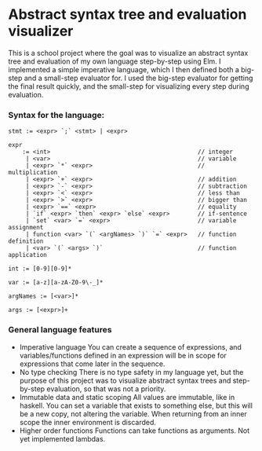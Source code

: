 # Abstract syntax tree and evaluation visualizer

This is a school project where the goal was to visualize an abstract syntax tree and evaluation of my own language step-by-step using Elm. I implemented a simple imperative language, which I then defined both a big-step and a small-step evaluator for. I used the big-step evaluator for getting the final result quickly, and the small-step for visualizing every step during evaluation. 

### Syntax for the language: 
```
stmt := <expr> `;` <stmt> | <expr>

expr 
    := <int>                                          // integer
     | <var>                                          // variable
     | <expr> `*` <expr>                              // multiplication
     | <expr> `+` <expr>                              // addition
     | <expr> `-` <expr>                              // subtraction
     | <expr> `<` <expr>                              // less than
     | <expr> `>` <expr>                              // bigger than
     | <expr> `==` <expr>                             // equality
     | `if` <expr> `then` <expr> `else` <expr>        // if-sentence
     | `set` <var> `=` <expr>                         // variable assignment
     | function <var> `(` <argNames> `)` `=` <expr>   // function definition
     | <var> `(` <args> `)`                           // function application

int := [0-9][0-9]*

var := [a-z][a-zA-Z0-9\-_]*

argNames := [<var>]*

args := [<expr>]+
```

### General language features

* Imperative language
  You can create a sequence of expressions, and variables/functions defined in an expression will be in scope for expressions that come later in the sequence. 
* No type checking
  There is no type safety in my language yet, but the purpose of this project was to visualize abstract syntax trees and step-by-step evaluation, so that was not a priority.
* Immutable data and static scoping
  All values are immutable, like in haskell. You can set a variable that exists to something else, but this will be a new copy, not altering the variable. When returning from an inner scope the inner environment is discarded. 
* Higher order functions
  Functions can take functions as arguments. Not yet implemented lambdas. 
